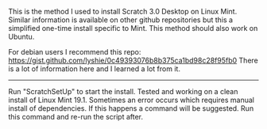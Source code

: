 This is the method I used to install Scratch 3.0 Desktop on Linux Mint.
Similar information is available on other github repositories but this a simplified one-time install specific to Mint. This method should also work on Ubuntu.

For debian users I recommend this repo: https://gist.github.com/lyshie/0c49393076b8b375ca1bd98c28f95fb0
There is a lot of information here and I learned a lot from it.

---

Run "ScratchSetUp" to start the install.
Tested and working on a clean install of Linux Mint 19.1.
Sometimes an error occurs which requires manual install of dependencies. If this happens a command will be suggested. Run this command and re-run the script after.
